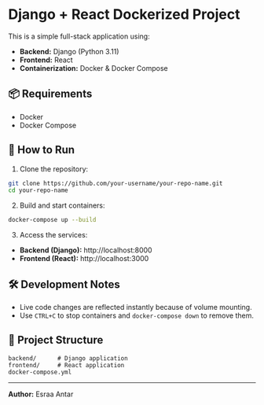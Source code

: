 # Django + React Dockerized Project

This is a simple full-stack application using:
- **Backend:** Django (Python 3.11)
- **Frontend:** React
- **Containerization:** Docker & Docker Compose

## 📦 Requirements
- Docker
- Docker Compose

## 🚀 How to Run

1. Clone the repository:
```bash
git clone https://github.com/your-username/your-repo-name.git
cd your-repo-name
```

2. Build and start containers:
```bash
docker-compose up --build
```

3. Access the services:
- **Backend (Django):** http://localhost:8000
- **Frontend (React):** http://localhost:3000

## 🛠 Development Notes
- Live code changes are reflected instantly because of volume mounting.
- Use `CTRL+C` to stop containers and `docker-compose down` to remove them.

## 📂 Project Structure
```
backend/      # Django application
frontend/     # React application
docker-compose.yml
```

---
**Author:** Esraa Antar
